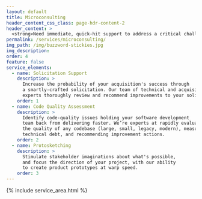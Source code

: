 ```yaml
---
layout: default
title: Microconsulting
header_content_css_class: page-hdr-content-2
header_content: >
  <strong>Need immediate, quick-hit support to address a critical challenge or question that doesn't require a full-blown engagement?</strong> Our Microconsulting services are designed specifically for that purpose providing you with on-demand access to our digital expertise. These services are conveniently priced within the federal government micropurchase threshold, making us just a swipe of a credit card away.
permalink: /services/microconsulting/
img_path: /img/buzzword-stickies.jpg
img_description:
order: 4
feature: false
service_elements:
  - name: Solicitation Support
    description: >
      Increase the probability of your acquisition's success through
      a smartly-crafted solicitation. Our team of technical and acquisition
      experts thoroughly review and recommend improvements to your solicitation package.
    order: 1
  - name: Code Quality Assessment
    description: >
      Identify code-quality issues holding your software development
      team back from delivering faster. We’re experts at rapidly evaluating
      the quality of any codebase (large, small, legacy, modern), measuring
      technical debt, and recommending improvement actions.
    order: 2
  - name: Protosketching
    description: >
      Stimulate stakeholder imaginations about what's possible,
      and focus the direction of your project, with our ability
      to create product prototypes at warp speed.
    order: 3
---
```


{% include service_area.html %}
